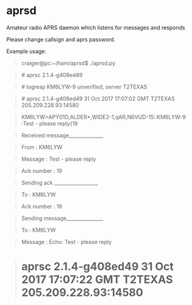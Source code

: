 # aprsd
Amateur radio APRS daemon which listens for messages and responds

Please change callsign and aprs password.

Example usage:


> craiger@pc:~/ham/aprsd$ ./aprsd.py

> \# aprsc 2.1.4-g408ed49

> \# logresp KM6LYW-9 unverified, server T2TEXAS

> \# aprsc 2.1.4-g408ed49 31 Oct 2017 17:07:02 GMT T2TEXAS 205.209.228.93:14580

>KM6LYW>APY01D,ALDER*,WIDE2-1,qAR,N6VUD-15::KM6LYW-9 :Test - please reply{19

>Received message______________

>From       : KM6LYW

>Message    : Test - please reply

>Ack number : 19

>Sending ack __________________

>To         : KM6LYW

>Ack number : 19

>Sending message_______________

>To         : KM6LYW

>Message    : Echo: Test - please reply

># aprsc 2.1.4-g408ed49 31 Oct 2017 17:07:22 GMT T2TEXAS 205.209.228.93:14580

